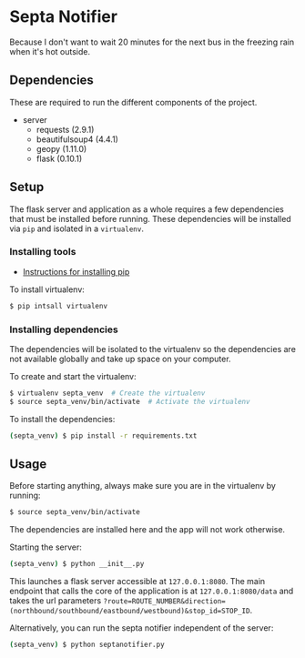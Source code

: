 # Septa Notifier
Because I don't want to wait 20 minutes for the next bus in the freezing rain when it's hot outside.


## Dependencies
These are required to run the different components of the project.

- server
  - requests (2.9.1)
  - beautifulsoup4 (4.4.1)
  - geopy (1.11.0)
  - flask (0.10.1)


## Setup
The flask server and application as a whole requires a few dependencies that must be installed before running.
These dependencies will be installed via `pip` and isolated in a `virtualenv`.


### Installing tools
- [Instructions for installing pip](https://pip.pypa.io/en/stable/installing/)

To install virtualenv:
```sh
$ pip intsall virtualenv
```

### Installing dependencies
The dependencies will be isolated to the virtualenv so the dependencies are not available globally
and take up space on your computer.

To create and start the virtualenv:
```sh
$ virtualenv septa_venv  # Create the virtualenv
$ source septa_venv/bin/activate  # Activate the virtualenv
```

To install the dependencies:
```sh
(septa_venv) $ pip install -r requirements.txt
```

## Usage
Before starting anything, always make sure you are in the virtualenv by running:
```sh
$ source septa_venv/bin/activate
```
The dependencies are installed here and the app will not work otherwise.

Starting the server:
```sh
(septa_venv) $ python __init__.py
```
This launches a flask server accessible at `127.0.0.1:8080`. The main endpoint that calls the core of the application
is at `127.0.0.1:8080/data` and takes the url parameters `?route=ROUTE_NUMBER&direction=(northbound/southbound/eastbound/westbound)&stop_id=STOP_ID`.

Alternatively, you can run the septa notifier independent of the server:
```sh
(septa_venv) $ python septanotifier.py
```

